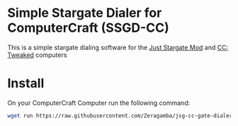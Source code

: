 Simple Stargate Dialer for ComputerCraft (SSGD-CC)
==================================================

This is a simple stargate dialing software for the [Just Stargate Mod](https://modrinth.com/mod/jsg)
and [CC: Tweaked](https://modrinth.com/mod/cc-tweaked) computers

# Install

On your ComputerCraft Computer run the following command:

```sh
wget run https://raw.githubusercontent.com/Zeragamba/jsg-cc-gate-dialer/refs/tags/v0.2.1/install.lua
```